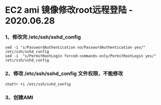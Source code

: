 # EC2  ami 镜像修改root远程登陆 - 2020.06.28

### 1、修改完 /etc/ssh/sshd_config 

```Shell
sed -i "s/PasswordAuthentication no/PasswordAuthentication yes/" /etc/ssh/sshd_config
sed -i  "s/PermitRootLogin forced-commands-only/PermitRootLogin yes/" /etc/ssh/sshd_config
```

### 2、修改 /etc/ssh/sshd_config 文件权限，不能修改

```shell
chattr +i /etc/ssh/sshd_config
```

### 3、创建AMI 

